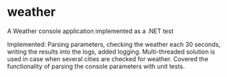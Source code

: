 # weather
A Weather console application implemented as a .NET test

Implemented:
Parsing parameters, checking the weather each 30 seconds, writing the results into the logs, added logging.
Multi-threaded solution is used in case when several cities are checked for weather.
Covered the functionality of parsing the console parameters with unit tests.
